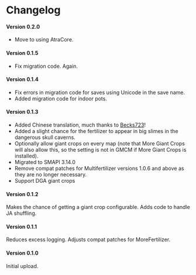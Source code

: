 ﻿Changelog
=============
#### Version 0.2.0
* Move to using AtraCore.

#### Version 0.1.5
* Fix migration code. Again.

#### Version 0.1.4
* Fix errors in migration code for saves using Unicode in the save name.
* Added migration code for indoor pots.

#### Version 0.1.3

* Added Chinese translation, much thanks to [Becks723](https://github.com/Becks723)!
* Added a slight chance for the fertilizer to appear in big slimes in the dangerous skull caverns.
* Optionally allow giant crops on every map (note that More Giant Crops will also allow this, so the setting is not in GMCM if More Giant Crops is installed).
* Migrated to SMAPI 3.14.0
* Remove compat patches for Multifertilizer versions 1.0.6 and above as they are no longer necessary.
* Support DGA giant crops

#### Version 0.1.2
Makes the chance of getting a giant crop configurable. Adds code to handle JA shuffling.

#### Version 0.1.1
Reduces excess logging. Adjusts compat patches for MoreFertilizer.

#### Version 0.1.0

Initial upload.
